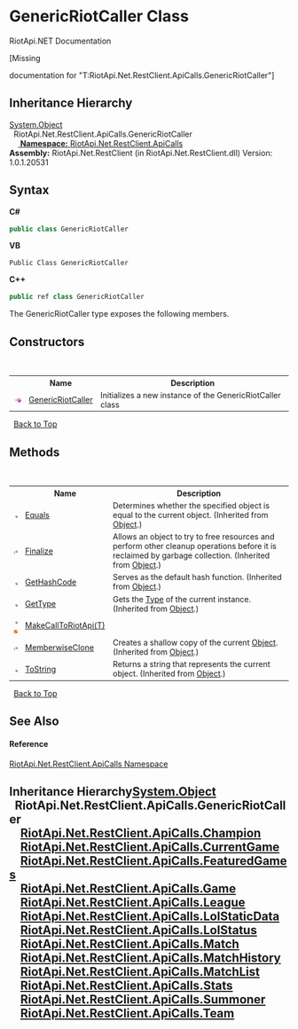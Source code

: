 # GenericRiotCaller Class
RiotApi.NET Documentation 

\[Missing <summary> documentation for "T:RiotApi.Net.RestClient.ApiCalls.GenericRiotCaller"\]


## Inheritance Hierarchy
<a href="http://msdn2.microsoft.com/en-us/library/e5kfa45b" target="_blank">System.Object</a><br />&nbsp;&nbsp;RiotApi.Net.RestClient.ApiCalls.GenericRiotCaller<br />&nbsp;&nbsp;&nbsp;&nbsp;<a href="#inheritance-hierarchy" />
**Namespace:**&nbsp;<a href="ce503962-9d76-4097-585e-86aa8997f5c3">RiotApi.Net.RestClient.ApiCalls</a><br />**Assembly:**&nbsp;RiotApi.Net.RestClient (in RiotApi.Net.RestClient.dll) Version: 1.0.1.20531

## Syntax

**C#**<br />
``` C#
public class GenericRiotCaller
```

**VB**<br />
``` VB
Public Class GenericRiotCaller
```

**C++**<br />
``` C++
public ref class GenericRiotCaller
```

The GenericRiotCaller type exposes the following members.


## Constructors
&nbsp;<table><tr><th></th><th>Name</th><th>Description</th></tr><tr><td>![Public method](media/pubmethod.gif "Public method")</td><td><a href="8ff95d88-6e7c-48be-651b-586da5636706">GenericRiotCaller</a></td><td>
Initializes a new instance of the GenericRiotCaller class</td></tr></table>&nbsp;
<a href="#genericriotcaller-class">Back to Top</a>

## Methods
&nbsp;<table><tr><th></th><th>Name</th><th>Description</th></tr><tr><td>![Public method](media/pubmethod.gif "Public method")</td><td><a href="http://msdn2.microsoft.com/en-us/library/bsc2ak47" target="_blank">Equals</a></td><td>
Determines whether the specified object is equal to the current object.
 (Inherited from <a href="http://msdn2.microsoft.com/en-us/library/e5kfa45b" target="_blank">Object</a>.)</td></tr><tr><td>![Protected method](media/protmethod.gif "Protected method")</td><td><a href="http://msdn2.microsoft.com/en-us/library/4k87zsw7" target="_blank">Finalize</a></td><td>
Allows an object to try to free resources and perform other cleanup operations before it is reclaimed by garbage collection.
 (Inherited from <a href="http://msdn2.microsoft.com/en-us/library/e5kfa45b" target="_blank">Object</a>.)</td></tr><tr><td>![Public method](media/pubmethod.gif "Public method")</td><td><a href="http://msdn2.microsoft.com/en-us/library/zdee4b3y" target="_blank">GetHashCode</a></td><td>
Serves as the default hash function.
 (Inherited from <a href="http://msdn2.microsoft.com/en-us/library/e5kfa45b" target="_blank">Object</a>.)</td></tr><tr><td>![Public method](media/pubmethod.gif "Public method")</td><td><a href="http://msdn2.microsoft.com/en-us/library/dfwy45w9" target="_blank">GetType</a></td><td>
Gets the <a href="http://msdn2.microsoft.com/en-us/library/42892f65" target="_blank">Type</a> of the current instance.
 (Inherited from <a href="http://msdn2.microsoft.com/en-us/library/e5kfa45b" target="_blank">Object</a>.)</td></tr><tr><td>![Public method](media/pubmethod.gif "Public method")![Static member](media/static.gif "Static member")</td><td><a href="0319c861-b694-7f53-8da8-320e85955bd6">MakeCallToRiotApi(T)</a></td><td /></tr><tr><td>![Protected method](media/protmethod.gif "Protected method")</td><td><a href="http://msdn2.microsoft.com/en-us/library/57ctke0a" target="_blank">MemberwiseClone</a></td><td>
Creates a shallow copy of the current <a href="http://msdn2.microsoft.com/en-us/library/e5kfa45b" target="_blank">Object</a>.
 (Inherited from <a href="http://msdn2.microsoft.com/en-us/library/e5kfa45b" target="_blank">Object</a>.)</td></tr><tr><td>![Public method](media/pubmethod.gif "Public method")</td><td><a href="http://msdn2.microsoft.com/en-us/library/7bxwbwt2" target="_blank">ToString</a></td><td>
Returns a string that represents the current object.
 (Inherited from <a href="http://msdn2.microsoft.com/en-us/library/e5kfa45b" target="_blank">Object</a>.)</td></tr></table>&nbsp;
<a href="#genericriotcaller-class">Back to Top</a>

## See Also


#### Reference
<a href="ce503962-9d76-4097-585e-86aa8997f5c3">RiotApi.Net.RestClient.ApiCalls Namespace</a><br />

## Inheritance Hierarchy<a href="http://msdn2.microsoft.com/en-us/library/e5kfa45b" target="_blank">System.Object</a><br />&nbsp;&nbsp;RiotApi.Net.RestClient.ApiCalls.GenericRiotCaller<br />&nbsp;&nbsp;&nbsp;&nbsp;<a href="944e6534-d577-49aa-882e-fca0502d4537">RiotApi.Net.RestClient.ApiCalls.Champion</a><br />&nbsp;&nbsp;&nbsp;&nbsp;<a href="fa22623d-6fc2-e433-7410-96b40b6b71cb">RiotApi.Net.RestClient.ApiCalls.CurrentGame</a><br />&nbsp;&nbsp;&nbsp;&nbsp;<a href="99ad2b6b-4297-a708-735a-71f6602a2c69">RiotApi.Net.RestClient.ApiCalls.FeaturedGames</a><br />&nbsp;&nbsp;&nbsp;&nbsp;<a href="1b28e0df-df47-3462-9934-0612e822850a">RiotApi.Net.RestClient.ApiCalls.Game</a><br />&nbsp;&nbsp;&nbsp;&nbsp;<a href="1791eaf8-1966-7c68-d613-842281663af6">RiotApi.Net.RestClient.ApiCalls.League</a><br />&nbsp;&nbsp;&nbsp;&nbsp;<a href="8a32866b-afa0-cd3e-c2d3-ceb87ff1dce1">RiotApi.Net.RestClient.ApiCalls.LolStaticData</a><br />&nbsp;&nbsp;&nbsp;&nbsp;<a href="9deb80d1-9d9a-d510-8576-8c5705e051c1">RiotApi.Net.RestClient.ApiCalls.LolStatus</a><br />&nbsp;&nbsp;&nbsp;&nbsp;<a href="523fe4af-a803-7743-9bbf-e0e56666cf23">RiotApi.Net.RestClient.ApiCalls.Match</a><br />&nbsp;&nbsp;&nbsp;&nbsp;<a href="b8926039-79dd-8753-00b0-54a65fa7f8d8">RiotApi.Net.RestClient.ApiCalls.MatchHistory</a><br />&nbsp;&nbsp;&nbsp;&nbsp;<a href="fa1e9124-6ffa-8e5b-dba8-f59331becab9">RiotApi.Net.RestClient.ApiCalls.MatchList</a><br />&nbsp;&nbsp;&nbsp;&nbsp;<a href="c4043aeb-141f-4aa7-a58d-9b7ff8d5cb34">RiotApi.Net.RestClient.ApiCalls.Stats</a><br />&nbsp;&nbsp;&nbsp;&nbsp;<a href="6820ad27-d9f1-61f0-d173-0ebd7208fe12">RiotApi.Net.RestClient.ApiCalls.Summoner</a><br />&nbsp;&nbsp;&nbsp;&nbsp;<a href="d8b9c1af-1c66-1ccf-4fa0-2ccc49c6800f">RiotApi.Net.RestClient.ApiCalls.Team</a><br />